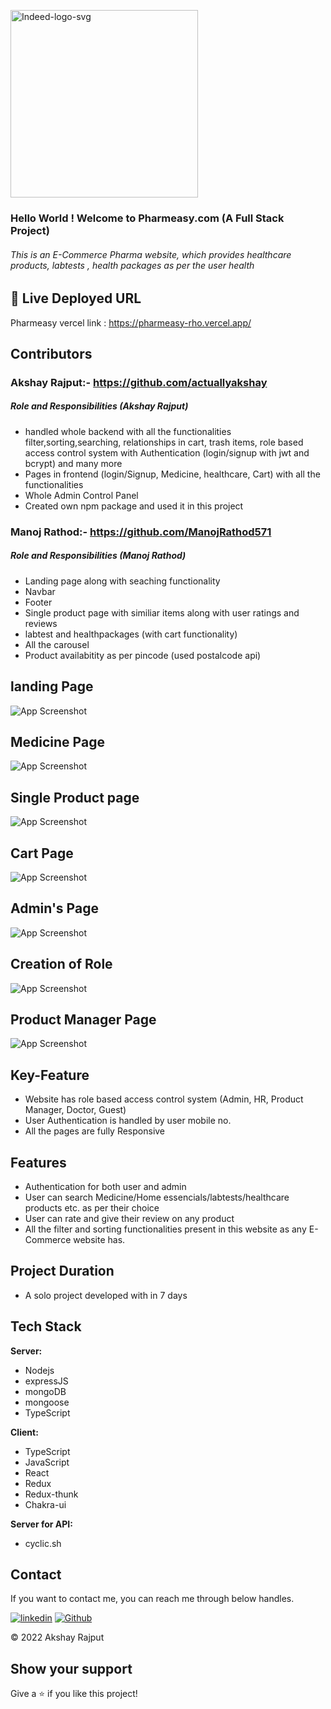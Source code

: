 <a href="https://pharmeasy-rho.vercel.app/"><img src="https://assets.pharmeasy.in/apothecary/images/logo_small.svg?dim=128x0" alt="Indeed-logo-svg" border="0" width='300px' /></a>

### Hello World ! Welcome to Pharmeasy.com (A Full Stack Project)

###### This is an E-Commerce Pharma website, which provides healthcare products, labtests , health packages as per the user health

## 🔗 Live Deployed URL

Pharmeasy vercel link : https://pharmeasy-rho.vercel.app/

## Contributors

### Akshay Rajput:- https://github.com/actuallyakshay
##### Role and Responsibilities (Akshay Rajput)
- handled whole backend with all the functionalities filter,sorting,searching, relationships in cart, trash items, role based access control system with Authentication (login/signup with jwt and bcrypt) and many more
- Pages in frontend (login/Signup, Medicine, healthcare, Cart) with all the functionalities
- Whole Admin Control Panel
- Created own npm package and used it in this project

### Manoj Rathod:- https://github.com/ManojRathod571
##### Role and Responsibilities (Manoj Rathod)
- Landing page along with seaching functionality
- Navbar
- Footer
- Single product page with similiar items along with user ratings and reviews
- labtest and healthpackages (with cart functionality)
- All the carousel
- Product availabitity as per pincode (used postalcode api)

## landing Page

![App Screenshot](https://user-images.githubusercontent.com/107462720/211258430-e7a44542-0e04-4101-95d6-835d4f12311b.png)


## Medicine Page

![App Screenshot](https://user-images.githubusercontent.com/107462720/211258886-126f2546-9be2-430a-95b8-c304622775d2.png)

## Single Product page

![App Screenshot](https://user-images.githubusercontent.com/107462720/211297038-c4ad9ea8-3825-4c9d-9bcf-e9060cd8934e.png)

## Cart Page

![App Screenshot](https://user-images.githubusercontent.com/107462720/211297160-b7b64c63-32ab-4f5d-a203-9c7dc0d8977e.png)

## Admin's Page

![App Screenshot](https://user-images.githubusercontent.com/107462720/211259102-afdca114-20a0-4a1c-bf7a-243e595a576f.png)

## Creation of Role

![App Screenshot](https://user-images.githubusercontent.com/107462720/211259176-6506639b-553d-453a-ba94-026980666d00.png)

## Product Manager Page

![App Screenshot](https://user-images.githubusercontent.com/107462720/211259356-1d11b626-d63c-4873-b76b-512318ffe157.png)

## Key-Feature

- Website has role based access control system (Admin, HR, Product Manager, Doctor, Guest)
- User Authentication is handled by user mobile no.
- All the pages are fully Responsive

## Features

- Authentication for both user and admin
- User can search Medicine/Home essencials/labtests/healthcare products etc. as per their choice
- User can rate and give their review on any product
- All the filter and sorting functionalities present in this website as any E-Commerce website has.

## Project Duration

- A solo project developed with in 7 days

## Tech Stack

**Server:**

- Nodejs
- expressJS
- mongoDB
- mongoose
- TypeScript

**Client:**

- TypeScript
- JavaScript
- React
- Redux
- Redux-thunk
- Chakra-ui

**Server for API:**

- cyclic.sh

## Contact

If you want to contact me, you can reach me through below handles.

[![linkedin](https://img.shields.io/badge/Akshay_Rajput-0077B5?style=for-the-badge&logo=linkedin&logoColor=white)](https://www.linkedin.com/in/akshay-rajput-422794220/)
[![Github](https://img.shields.io/badge/Akshay_Rajput-20232A?style=for-the-badge&logo=Github&logoColor=white)](https://github.com/actuallyakshay)

© 2022 Akshay Rajput

## Show your support

Give a ⭐️ if you like this project!
